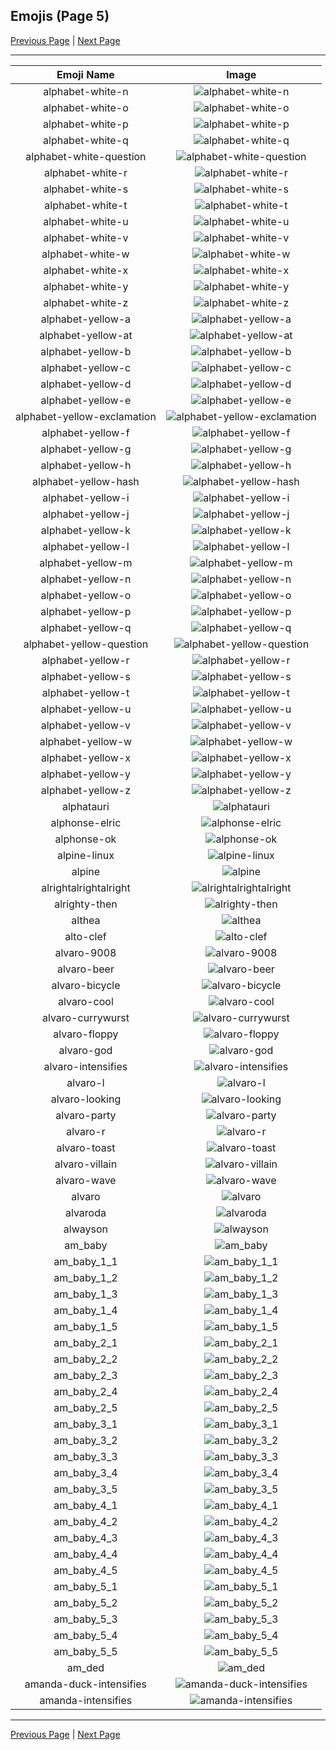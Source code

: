 
## Emojis (Page 5)

[Previous Page](/docs/hc/page-a-0004.md)
  | [Next Page](/docs/hc/page-a-0006.md)

<hr />

|Emoji Name|Image|
| :-: | :-: |
|alphabet-white-n| ![alphabet-white-n](/emojis/hc/alphabet-white-n.png)|
|alphabet-white-o| ![alphabet-white-o](/emojis/hc/alphabet-white-o.png)|
|alphabet-white-p| ![alphabet-white-p](/emojis/hc/alphabet-white-p.png)|
|alphabet-white-q| ![alphabet-white-q](/emojis/hc/alphabet-white-q.png)|
|alphabet-white-question| ![alphabet-white-question](/emojis/hc/alphabet-white-question.png)|
|alphabet-white-r| ![alphabet-white-r](/emojis/hc/alphabet-white-r.png)|
|alphabet-white-s| ![alphabet-white-s](/emojis/hc/alphabet-white-s.png)|
|alphabet-white-t| ![alphabet-white-t](/emojis/hc/alphabet-white-t.png)|
|alphabet-white-u| ![alphabet-white-u](/emojis/hc/alphabet-white-u.png)|
|alphabet-white-v| ![alphabet-white-v](/emojis/hc/alphabet-white-v.png)|
|alphabet-white-w| ![alphabet-white-w](/emojis/hc/alphabet-white-w.png)|
|alphabet-white-x| ![alphabet-white-x](/emojis/hc/alphabet-white-x.png)|
|alphabet-white-y| ![alphabet-white-y](/emojis/hc/alphabet-white-y.png)|
|alphabet-white-z| ![alphabet-white-z](/emojis/hc/alphabet-white-z.png)|
|alphabet-yellow-a| ![alphabet-yellow-a](/emojis/hc/alphabet-yellow-a.png)|
|alphabet-yellow-at| ![alphabet-yellow-at](/emojis/hc/alphabet-yellow-at.png)|
|alphabet-yellow-b| ![alphabet-yellow-b](/emojis/hc/alphabet-yellow-b.png)|
|alphabet-yellow-c| ![alphabet-yellow-c](/emojis/hc/alphabet-yellow-c.png)|
|alphabet-yellow-d| ![alphabet-yellow-d](/emojis/hc/alphabet-yellow-d.png)|
|alphabet-yellow-e| ![alphabet-yellow-e](/emojis/hc/alphabet-yellow-e.png)|
|alphabet-yellow-exclamation| ![alphabet-yellow-exclamation](/emojis/hc/alphabet-yellow-exclamation.png)|
|alphabet-yellow-f| ![alphabet-yellow-f](/emojis/hc/alphabet-yellow-f.png)|
|alphabet-yellow-g| ![alphabet-yellow-g](/emojis/hc/alphabet-yellow-g.png)|
|alphabet-yellow-h| ![alphabet-yellow-h](/emojis/hc/alphabet-yellow-h.png)|
|alphabet-yellow-hash| ![alphabet-yellow-hash](/emojis/hc/alphabet-yellow-hash.png)|
|alphabet-yellow-i| ![alphabet-yellow-i](/emojis/hc/alphabet-yellow-i.png)|
|alphabet-yellow-j| ![alphabet-yellow-j](/emojis/hc/alphabet-yellow-j.png)|
|alphabet-yellow-k| ![alphabet-yellow-k](/emojis/hc/alphabet-yellow-k.png)|
|alphabet-yellow-l| ![alphabet-yellow-l](/emojis/hc/alphabet-yellow-l.png)|
|alphabet-yellow-m| ![alphabet-yellow-m](/emojis/hc/alphabet-yellow-m.png)|
|alphabet-yellow-n| ![alphabet-yellow-n](/emojis/hc/alphabet-yellow-n.png)|
|alphabet-yellow-o| ![alphabet-yellow-o](/emojis/hc/alphabet-yellow-o.png)|
|alphabet-yellow-p| ![alphabet-yellow-p](/emojis/hc/alphabet-yellow-p.png)|
|alphabet-yellow-q| ![alphabet-yellow-q](/emojis/hc/alphabet-yellow-q.png)|
|alphabet-yellow-question| ![alphabet-yellow-question](/emojis/hc/alphabet-yellow-question.png)|
|alphabet-yellow-r| ![alphabet-yellow-r](/emojis/hc/alphabet-yellow-r.png)|
|alphabet-yellow-s| ![alphabet-yellow-s](/emojis/hc/alphabet-yellow-s.png)|
|alphabet-yellow-t| ![alphabet-yellow-t](/emojis/hc/alphabet-yellow-t.png)|
|alphabet-yellow-u| ![alphabet-yellow-u](/emojis/hc/alphabet-yellow-u.png)|
|alphabet-yellow-v| ![alphabet-yellow-v](/emojis/hc/alphabet-yellow-v.png)|
|alphabet-yellow-w| ![alphabet-yellow-w](/emojis/hc/alphabet-yellow-w.png)|
|alphabet-yellow-x| ![alphabet-yellow-x](/emojis/hc/alphabet-yellow-x.png)|
|alphabet-yellow-y| ![alphabet-yellow-y](/emojis/hc/alphabet-yellow-y.png)|
|alphabet-yellow-z| ![alphabet-yellow-z](/emojis/hc/alphabet-yellow-z.png)|
|alphatauri| ![alphatauri](/emojis/hc/alphatauri.png)|
|alphonse-elric| ![alphonse-elric](/emojis/hc/alphonse-elric.jpg)|
|alphonse-ok| ![alphonse-ok](/emojis/hc/alphonse-ok.png)|
|alpine-linux| ![alpine-linux](/emojis/hc/alpine-linux.png)|
|alpine| ![alpine](/emojis/hc/alpine.png)|
|alrightalrightalright| ![alrightalrightalright](/emojis/hc/alrightalrightalright.png)|
|alrighty-then| ![alrighty-then](/emojis/hc/alrighty-then.png)|
|althea| ![althea](/emojis/hc/althea.png)|
|alto-clef| ![alto-clef](/emojis/hc/alto-clef.jpg)|
|alvaro-9008| ![alvaro-9008](/emojis/hc/alvaro-9008.jpg)|
|alvaro-beer| ![alvaro-beer](/emojis/hc/alvaro-beer.png)|
|alvaro-bicycle| ![alvaro-bicycle](/emojis/hc/alvaro-bicycle.png)|
|alvaro-cool| ![alvaro-cool](/emojis/hc/alvaro-cool.png)|
|alvaro-currywurst| ![alvaro-currywurst](/emojis/hc/alvaro-currywurst.jpg)|
|alvaro-floppy| ![alvaro-floppy](/emojis/hc/alvaro-floppy.png)|
|alvaro-god| ![alvaro-god](/emojis/hc/alvaro-god.png)|
|alvaro-intensifies| ![alvaro-intensifies](/emojis/hc/alvaro-intensifies.gif)|
|alvaro-l| ![alvaro-l](/emojis/hc/alvaro-l.png)|
|alvaro-looking| ![alvaro-looking](/emojis/hc/alvaro-looking.gif)|
|alvaro-party| ![alvaro-party](/emojis/hc/alvaro-party.jpg)|
|alvaro-r| ![alvaro-r](/emojis/hc/alvaro-r.png)|
|alvaro-toast| ![alvaro-toast](/emojis/hc/alvaro-toast.png)|
|alvaro-villain| ![alvaro-villain](/emojis/hc/alvaro-villain.gif)|
|alvaro-wave| ![alvaro-wave](/emojis/hc/alvaro-wave.png)|
|alvaro| ![alvaro](/emojis/hc/alvaro.jpg)|
|alvaroda| ![alvaroda](/emojis/hc/alvaroda.png)|
|alwayson| ![alwayson](/emojis/hc/alwayson.png)|
|am_baby| ![am_baby](/emojis/hc/am_baby.png)|
|am_baby_1_1| ![am_baby_1_1](/emojis/hc/am_baby_1_1.png)|
|am_baby_1_2| ![am_baby_1_2](/emojis/hc/am_baby_1_2.png)|
|am_baby_1_3| ![am_baby_1_3](/emojis/hc/am_baby_1_3.png)|
|am_baby_1_4| ![am_baby_1_4](/emojis/hc/am_baby_1_4.png)|
|am_baby_1_5| ![am_baby_1_5](/emojis/hc/am_baby_1_5.png)|
|am_baby_2_1| ![am_baby_2_1](/emojis/hc/am_baby_2_1.png)|
|am_baby_2_2| ![am_baby_2_2](/emojis/hc/am_baby_2_2.png)|
|am_baby_2_3| ![am_baby_2_3](/emojis/hc/am_baby_2_3.png)|
|am_baby_2_4| ![am_baby_2_4](/emojis/hc/am_baby_2_4.png)|
|am_baby_2_5| ![am_baby_2_5](/emojis/hc/am_baby_2_5.png)|
|am_baby_3_1| ![am_baby_3_1](/emojis/hc/am_baby_3_1.png)|
|am_baby_3_2| ![am_baby_3_2](/emojis/hc/am_baby_3_2.png)|
|am_baby_3_3| ![am_baby_3_3](/emojis/hc/am_baby_3_3.png)|
|am_baby_3_4| ![am_baby_3_4](/emojis/hc/am_baby_3_4.png)|
|am_baby_3_5| ![am_baby_3_5](/emojis/hc/am_baby_3_5.png)|
|am_baby_4_1| ![am_baby_4_1](/emojis/hc/am_baby_4_1.png)|
|am_baby_4_2| ![am_baby_4_2](/emojis/hc/am_baby_4_2.png)|
|am_baby_4_3| ![am_baby_4_3](/emojis/hc/am_baby_4_3.png)|
|am_baby_4_4| ![am_baby_4_4](/emojis/hc/am_baby_4_4.png)|
|am_baby_4_5| ![am_baby_4_5](/emojis/hc/am_baby_4_5.png)|
|am_baby_5_1| ![am_baby_5_1](/emojis/hc/am_baby_5_1.png)|
|am_baby_5_2| ![am_baby_5_2](/emojis/hc/am_baby_5_2.png)|
|am_baby_5_3| ![am_baby_5_3](/emojis/hc/am_baby_5_3.png)|
|am_baby_5_4| ![am_baby_5_4](/emojis/hc/am_baby_5_4.png)|
|am_baby_5_5| ![am_baby_5_5](/emojis/hc/am_baby_5_5.png)|
|am_ded| ![am_ded](/emojis/hc/am_ded.png)|
|amanda-duck-intensifies| ![amanda-duck-intensifies](/emojis/hc/amanda-duck-intensifies.gif)|
|amanda-intensifies| ![amanda-intensifies](/emojis/hc/amanda-intensifies.gif)|

<hr/>

[Previous Page](/docs/hc/page-a-0004.md)
  | [Next Page](/docs/hc/page-a-0006.md)